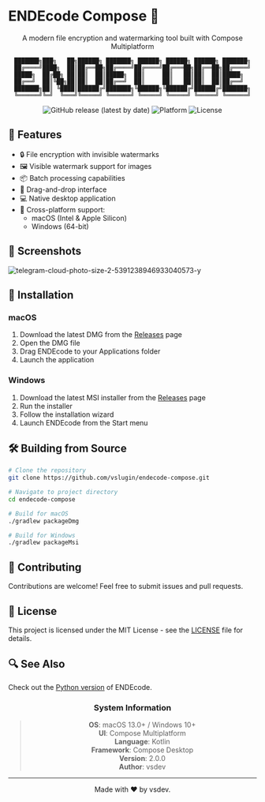 # ENDEcode Compose 🔐

<div align="center">

A modern file encryption and watermarking tool built with Compose Multiplatform

    ███████╗███╗   ██╗██████╗ ███████╗ ██████╗ ██████╗ ██████╗ ███████╗
    ██╔════╝████╗  ██║██╔══██╗██╔════╝██╔════╝██╔═══██╗██╔══██╗██╔════╝
    █████╗  ██╔██╗ ██║██║  ██║█████╗  ██║     ██║   ██║██║  ██║█████╗  
    ██╔══╝  ██║╚██╗██║██║  ██║██╔══╝  ██║     ██║   ██║██║  ██║██╔══╝  
    ███████╗██║ ╚████║██████╔╝███████╗╚██████╗╚██████╔╝██████╔╝███████╗
    ╚══════╝╚═╝  ╚═══╝╚═════╝ ╚══════╝ ╚═════╝ ╚═════╝ ╚═════╝ ╚══════╝

![GitHub release (latest by date)](https://img.shields.io/github/v/release/vladslugin987/endecode-compose)
![Platform](https://img.shields.io/badge/platform-macOS%20%7C%20Windows-lightgrey)
![License](https://img.shields.io/badge/license-MIT-blue)

</div>

## 🌟 Features

- 🔒 File encryption with invisible watermarks
- 🖼️ Visible watermark support for images
- 📦 Batch processing capabilities
- 🎯 Drag-and-drop interface
- 💻 Native desktop application
- 🚀 Cross-platform support:
    - macOS (Intel & Apple Silicon)
    - Windows (64-bit)

## 📸 Screenshots

![telegram-cloud-photo-size-2-5391238946933040573-y](https://github.com/user-attachments/assets/62758642-9d45-47cc-b389-b60a499c7b85)

## 🚀 Installation

### macOS
1. Download the latest DMG from the [Releases](https://github.com/vladslugin987/endecode-compose/releases) page
2. Open the DMG file
3. Drag ENDEcode to your Applications folder
4. Launch the application

### Windows
1. Download the latest MSI installer from the [Releases](https://github.com/vladslugin987/endecode-compose/releases) page
2. Run the installer
3. Follow the installation wizard
4. Launch ENDEcode from the Start menu

## 🛠️ Building from Source

```bash
# Clone the repository
git clone https://github.com/vslugin/endecode-compose.git

# Navigate to project directory
cd endecode-compose

# Build for macOS
./gradlew packageDmg

# Build for Windows
./gradlew packageMsi
```

## 🤝 Contributing

Contributions are welcome! Feel free to submit issues and pull requests.

## 📝 License

This project is licensed under the MIT License - see the [LICENSE](LICENSE) file for details.

## 🔍 See Also

Check out the [Python version](https://github.com/vladslugin987/endecode) of ENDEcode.

<div align="center">

### System Information

> **OS**: macOS 13.0+ / Windows 10+  
> **UI**: Compose Multiplatform  
> **Language**: Kotlin  
> **Framework**: Compose Desktop  
> **Version**: 2.0.0  
> **Author**: vsdev

---
Made with ❤️ by vsdev.
</div>